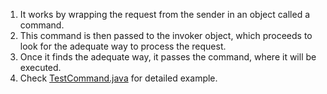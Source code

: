 1. It works by wrapping the request from the sender in an object called a command. 
2. This command is then passed to the invoker object, which proceeds to look for the adequate way to process the request. 
3. Once it finds the adequate way, it passes the command, where it will be executed.
4. Check [TestCommand.java](https://github.com/javadroider/AlgoDSInJava/blob/master/src/com/javadroider/designpatterns/behavioral/command/TestCommand.java) for detailed example.
